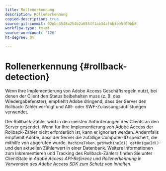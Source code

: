 ```yaml
---
title: Rollenerkennung
description: Rollenerkennung
copied-description: true
source-git-commit: 02ebc3548a254b2a6554f1ab34afbb3ea5f09bb8
workflow-type: tm+mt
source-wordcount: '126'
ht-degree: 0%

---
```


# Rollenerkennung {#rollback-detection}

Wenn Ihre Implementierung von Adobe Access Geschäftsregeln nutzt, bei denen der Client den Status beibehalten muss (z. B. das Wiedergabefenster), empfiehlt Adobe dringend, dass der Server den Rollback-Zähler verfolgt und AIR- oder SWF-Zulassungsauflistungen verwendet.

Der Rollback-Zähler wird in den meisten Anforderungen des Clients an den Server gesendet. Wenn für Ihre Implementierung von Adobe Access der Rollback-Zähler nicht erforderlich ist, kann er ignoriert werden. Andernfalls empfiehlt Adobe, dass der Server die zufällige Computer-ID speichert, die mithilfe von abgerufen wurde. `MachineToken.getMachineId().getUniqueId()`- und den aktuellen Zählerwert in einer Datenbank. Weitere Informationen zum Inkrementieren und Tracking des Rollback-Zählers finden Sie unter ClientState in *Adobe Access API-Referenz* und *Rollenerkennung* in *Verwenden des Adobe Access SDK zum Schutz von Inhalten*.
